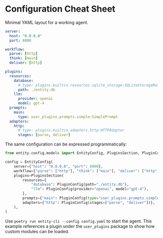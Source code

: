 # Configuration Cheat Sheet

Minimal YAML layout for a working agent.

```yaml
server:
  host: "0.0.0.0"
  port: 8000

workflow:
  parse: [http]
  think: [main]
  deliver: [http]

plugins:
  resources:
    database:
      # type: plugins.builtin.resources.sqlite_storage:SQLiteStorageResource
      path: ./entity.db
    llm:
      provider: openai
      model: gpt-4
  prompts:
    main:
      type: user_plugins.prompts.simple:SimplePrompt
  adapters:
    http:
      # type: plugins.builtin.adapters.http:HTTPAdapter
      stages: [parse, deliver]
```

The same configuration can be expressed programmatically:

```python
from entity.config.models import EntityConfig, PluginsSection, PluginConfig

config = EntityConfig(
    server={"host": "0.0.0.0", "port": 8000},
    workflow={"parse": ["http"], "think": ["main"], "deliver": ["http"]},
    plugins=PluginsSection(
        resources={
            "database": PluginConfig(path="./entity.db"),
            "llm": PluginConfig(provider="openai", model="gpt-4"),
        },
        prompts={"main": PluginConfig(type="user_plugins.prompts.simple:SimplePrompt")},
        adapters={"http": PluginConfig(stages=["parse", "deliver"])},
    ),
)
```

Use `poetry run entity-cli --config config.yaml` to start the agent.
This example references a plugin under the `user_plugins` package to
show how custom modules can be loaded.
